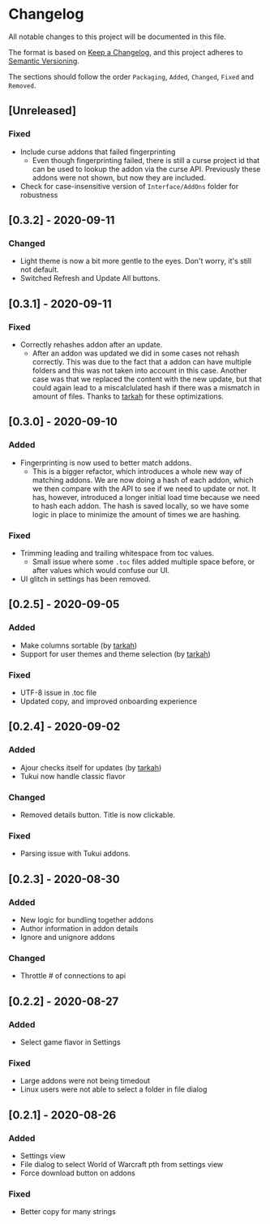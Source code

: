 # Changelog
All notable changes to this project will be documented in this file.

The format is based on [Keep a Changelog](https://keepachangelog.com/en/1.0.0/),
and this project adheres to [Semantic Versioning](https://semver.org/spec/v2.0.0.html).

The sections should follow the order `Packaging`, `Added`, `Changed`, `Fixed` and `Removed`.

## [Unreleased]
### Fixed
- Include curse addons that failed fingerprinting
  - Even though fingerprinting failed, there is still a curse project id that can be used to lookup the addon via the curse API. Previously these addons were not shown, but now they are included.
- Check for case-insensitive version of `Interface/AddOns` folder for robustness

## [0.3.2] - 2020-09-11
### Changed
- Light theme is now a bit more gentle to the eyes. Don't worry, it's still not default.
- Switched Refresh and Update All buttons.

## [0.3.1] - 2020-09-11
### Fixed
- Correctly rehashes addon after an update.
  - After an addon was updated we did in some cases not rehash correctly. This was due to the fact that a addon can have multiple folders and this was not taken into account in this case. Another case was that we replaced the content with the new update, but that could again lead to a miscalclulated hash if there was a mismatch in amount of files. Thanks to [tarkah](https://github.com/tarkah) for these optimizations.

## [0.3.0] - 2020-09-10
### Added
- Fingerprinting is now used to better match addons.
  - This is a bigger refactor, which introduces a whole new way of matching addons. We are now doing a hash of each addon, which we then compare with the API to see if we need to update or not. It has, however, introduced a longer initial load time because we need to hash each addon. The hash is saved locally, so we have some logic in place to minimize the amount of times we are hashing.
### Fixed
- Trimming leading and trailing whitespace from toc values.
  - Small issue where some `.toc` files added multiple space before, or after values which would confuse our UI. 
- UI glitch in settings has been removed.
## [0.2.5] - 2020-09-05
### Added
- Make columns sortable (by [tarkah](https://github.com/tarkah))
- Support for user themes and theme selection (by [tarkah](https://github.com/tarkah))
### Fixed
- UTF-8 issue in .toc file
- Updated copy, and improved onboarding experience
## [0.2.4] - 2020-09-02
### Added
- Ajour checks itself for updates (by [tarkah](https://github.com/tarkah))
- Tukui now handle classic flavor
### Changed
- Removed details button. Title is now clickable.
### Fixed
- Parsing issue with Tukui addons.

## [0.2.3] - 2020-08-30
### Added
- New logic for bundling together addons
- Author information in addon details
- Ignore and unignore addons

### Changed
- Throttle # of connections to api

## [0.2.2] - 2020-08-27
### Added
- Select game flavor in Settings

### Fixed
- Large addons were not being timedout
- Linux users were not able to select a folder in file dialog

## [0.2.1] - 2020-08-26
### Added
- Settings view
- File dialog to select World of Warcraft pth from settings view
- Force download button on addons

### Fixed
- Better copy for many strings
